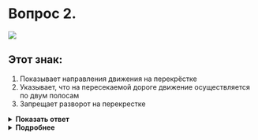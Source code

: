 # Вопрос 2.

![](https://s.drom.ru/i24227/pdd/tickets/2016/1542608991.jpg)

## Этот знак:

1. Показывает направления движения на перекрёстке
2. Указывает, что на пересекаемой дороге движение осуществляется по двум полосам
3. Запрещает разворот на перекрестке

<details>
<summary><b>Показать ответ</b></summary>
Правильный ответ: 1
</details>
<details>
<summary><b>Подробнее</b></summary>
Предупреждающий знак 1.34.3 «Направление поворота» указывает направления движения на Т-образном перекрёстке.
(«Дорожные знаки»)
</details>